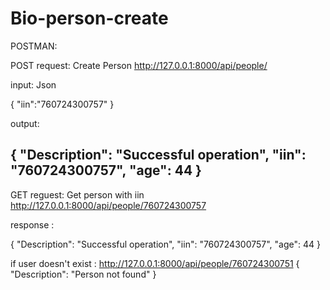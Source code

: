 # Bio-person-create

POSTMAN:

POST request: Create Person
http://127.0.0.1:8000/api/people/

input: Json

{
    "iin":"760724300757"
}

output:

{
    "Description": "Successful operation",
    "iin": "760724300757",
    "age": 44
}
---------------------------------------------------------------
GET reguest: Get person with iin
http://127.0.0.1:8000/api/people/760724300757

response :

{
    "Description": "Successful operation",
    "iin": "760724300757",
    "age": 44
}

if user doesn't exist : http://127.0.0.1:8000/api/people/760724300751
{
    "Description": "Person not found"
}

